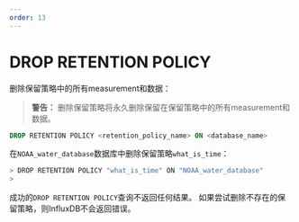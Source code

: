```yaml
---
order: 13
---
```


# DROP RETENTION POLICY
删除保留策略中的所有measurement和数据：


> **警告：**  删除保留策略将永久删除保留在保留策略中的所有measurement和数据。


```sql
DROP RETENTION POLICY <retention_policy_name> ON <database_name>
```

在`NOAA_water_database`数据库中删除保留策略`what_is_time`：

```bash
> DROP RETENTION POLICY "what_is_time" ON "NOAA_water_database"
>
```

成功的`DROP RETENTION POLICY`查询不返回任何结果。
如果尝试删除不存在的保留策略，则InfluxDB不会返回错误。